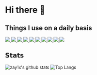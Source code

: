 # Hi there 👋

## Things I use on a daily basis
<p align="left">  
<a href="https://github.com/zay1x/readme-components">
    <img  src="https://readme-components.vercel.app/api?component=logo&fill=black&logo=react&animation=spin&svgfill=15d8fe">  
</a>
<a href="https://github.com/zay1x/readme-components">
    <img  src="https://readme-components.vercel.app/api?component=logo&fill=black&logo=typescript&svgfill=2d79c7">
</a>
<a href="https://github.com/zay1x/readme-components">
    <img  src="https://readme-components.vercel.app/api?component=logo&fill=black&logo=node.js&svgfill=659b60">
</a>
<a href="https://github.com/zay1x/readme-components">
    <img  src="https://readme-components.vercel.app/api?component=logo&fill=black&logo=react-native&svgfill=df5c43">  
</a>
<a href="https://github.com/zay1x/readme-components">
    <img  src="https://readme-components.vercel.app/api?component=logo&fill=black&logo=sass&svgfill=cd6799">
</a>
<a href="https://github.com/zay1x/readme-components">
    <img  src="https://readme-components.vercel.app/api?component=logo&fill=black&logo=javascript&svgfill=f6df1c">
</a>
<a href="https://github.com/zay1x/readme-components">
    <img  src="https://readme-components.vercel.app/api?component=logo&fill=black&logo=CSS3&svgfill=028dd1">
</a>
<a href="https://github.com/zay1x/readme-components">
    <img  src="https://readme-components.vercel.app/api?component=logo&fill=black&logo=HTML5&svgfill=028dd1">
</a>
<a href="https://github.com/zay1x/readme-components">
    <img  src="https://readme-components.vercel.app/api?component=logo&fill=black&logo=github">
</a>
    
<a href="https://github.com/zay1x/readme-components">
    <img  src="https://readme-components.vercel.app/api?component=logo&fill=black&logo=gitlab">
</a>
</p>


## 𝗦𝘁𝗮𝘁𝘀

![zay1x's github stats](https://github-readme-stats.vercel.app/api?username=zay1x&show_icons=true&theme=dracula)
![Top Langs](https://github-readme-stats.vercel.app/api/top-langs/?username=zay1x&hide=TeX&layout=compact)
